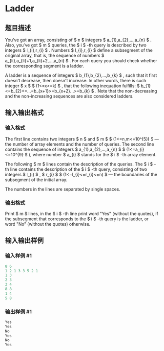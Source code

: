 # Ladder

## 题目描述

You've got an array, consisting of $ n $ integers $ a_{1},a_{2},...,a_{n} $ . Also, you've got $ m $ queries, the $ i $ -th query is described by two integers $ l_{i},r_{i} $ . Numbers $ l_{i},r_{i} $ define a subsegment of the original array, that is, the sequence of numbers $ a_{li},a_{li}+1,a_{li}+2,...,a_{ri} $ . For each query you should check whether the corresponding segment is a ladder.

A ladder is a sequence of integers $ b_{1},b_{2},...,b_{k} $ , such that it first doesn't decrease, then doesn't increase. In other words, there is such integer $ x $ $ (1<=x<=k) $ , that the following inequation fulfills: $ b_{1}<=b_{2}<=...=b_{x+1}>=b_{x+2}...>=b_{k} $ . Note that the non-decreasing and the non-increasing sequences are also considered ladders.

## 输入输出格式

### 输入格式

The first line contains two integers $ n $ and $ m $ $ (1<=n,m<=10^{5}) $ — the number of array elements and the number of queries. The second line contains the sequence of integers $ a_{1},a_{2},...,a_{n} $ $ (1<=a_{i}<=10^{9} $ ), where number $ a_{i} $ stands for the $ i $ -th array element.

The following $ m $ lines contain the description of the queries. The $ i $ -th line contains the description of the $ i $ -th query, consisting of two integers $ l_{i} $ , $ r_{i} $ $ (1<=l_{i}<=r_{i}<=n) $ — the boundaries of the subsegment of the initial array.

The numbers in the lines are separated by single spaces.

### 输出格式

Print $ m $ lines, in the $ i $ -th line print word "Yes" (without the quotes), if the subsegment that corresponds to the $ i $ -th query is the ladder, or word "No" (without the quotes) otherwise.

## 输入输出样例

### 输入样例 #1

```cpp
8 6
1 2 1 3 3 5 2 1
1 3
2 3
2 4
8 8
1 4
5 8

```
### 输出样例 #1

```cpp
Yes
Yes
No
Yes
No
Yes

```
